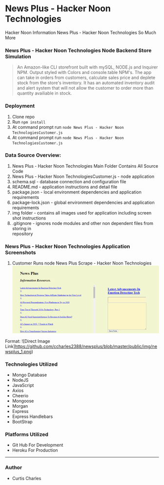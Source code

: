 # News Plus - Hacker Noon Technologies
Hacker Noon Information News Plus - Hacker Noon Technologies So Much More

### News Plus - Hacker Noon Technologies Node Backend Store Simulation

>An Amazon-like CLI storefront built with mySQL, NODE.js and Inquirer NPM. Output styled with Colors and console.table NPM's. The app can take in orders from customers, calculate sales price and deplete stock from the store's inventory. It has an automated inventory audit and alert system that will not allow the customer to order more than quantity availiable in stock.

### Deployment

1. Clone repo
2. Run `npm install`
3. At command prompt run `node News Plus - Hacker Noon TechnologiesCustomer.js`
4. At command prompt run `node News Plus - Hacker Noon TechnologiesCustomer.js`

### Data Source Overview:
1.  News Plus - Hacker Noon Technologies Main Folder Contains All Source Code
2.  News Plus - Hacker Noon TechnologiesCustomer.js - node application 
3.  schema.sql - database connection and configuration file
4.  README.md - application instructions and detail file
5.  package.json - local environment dependencies and application requirements
6.  package-lock.json - global environment dependencies and application requirements
7.  img folder - contains all images used for application including screen shot instructions
8.  .gitignore - ignores node modules and other non dependent files from storing in         
    repository 


### News Plus - Hacker Noon Technologies Application Screenshots 

1. Customer Runs node News Plus Scrape - Hacker Noon Technologies 
![GitHub Logo](public/img/newsplus_1.png)

Format: ![Direct Image Link]https://github.com/ccharles2388/newsplus/blob/master/public/img/newsplus_1.png)
<br>



### Technologies Utilized

* Mongo Database
* NodeJS
* JavaScript
* Axios
* Cheerio
* Mongoose
* Morgan
* Express
* Express Handlebars
* BootStrap

### Platforms Utilized

* Git Hub For Development
* Heroku For Production

---

### Author

* Curtis Charles
